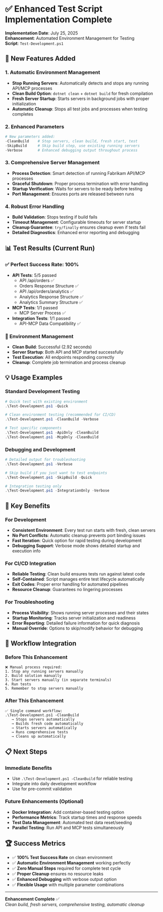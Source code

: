 # ✅ Enhanced Test Script Implementation Complete

**Implementation Date**: July 25, 2025  
**Enhancement**: Automated Environment Management for Testing  
**Script**: `Test-Development.ps1`

## 🚀 New Features Added

### **1. Automatic Environment Management**
- **Stop Running Servers**: Automatically detects and stops any running API/MCP processes
- **Clean Build Option**: `dotnet clean` + `dotnet build` for fresh compilation
- **Fresh Server Startup**: Starts servers in background jobs with proper initialization
- **Automatic Cleanup**: Stops all test jobs and processes when testing completes

### **2. Enhanced Parameters**
```powershell
# New parameters added:
-CleanBuild    # Stop servers, clean build, fresh start, test
-SkipBuild     # Skip build step, use existing running servers
-Verbose       # Enhanced debugging output throughout process
```

### **3. Comprehensive Server Management**
- **Process Detection**: Smart detection of running Fabrikam API/MCP processes
- **Graceful Shutdown**: Proper process termination with error handling
- **Startup Verification**: Waits for servers to be ready before testing
- **Port Management**: Ensures ports are released between runs

### **4. Robust Error Handling**
- **Build Validation**: Stops testing if build fails
- **Timeout Management**: Configurable timeouts for server startup
- **Cleanup Guarantee**: `try/finally` ensures cleanup even if tests fail
- **Detailed Diagnostics**: Enhanced error reporting and debugging

## 📊 Test Results (Current Run)

### **✅ Perfect Success Rate: 100%**
- **API Tests**: 5/5 passed
  - API /api/orders ✅
  - Orders Response Structure ✅
  - API /api/orders/analytics ✅
  - Analytics Response Structure ✅
  - Analytics Summary Structure ✅
- **MCP Tests**: 1/1 passed
  - MCP Server Process ✅
- **Integration Tests**: 1/1 passed
  - API-MCP Data Compatibility ✅

### **🔧 Environment Management**
- **Clean Build**: Successful (2.92 seconds)
- **Server Startup**: Both API and MCP started successfully
- **Test Execution**: All endpoints responding correctly
- **Cleanup**: Complete job termination and process cleanup

## 💡 Usage Examples

### **Standard Development Testing**
```powershell
# Quick test with existing environment
.\Test-Development.ps1 -Quick

# Clean environment testing (recommended for CI/CD)
.\Test-Development.ps1 -CleanBuild -Verbose

# Test specific components
.\Test-Development.ps1 -ApiOnly -CleanBuild
.\Test-Development.ps1 -McpOnly -CleanBuild
```

### **Debugging and Development**
```powershell
# Detailed output for troubleshooting
.\Test-Development.ps1 -Verbose

# Skip build if you just want to test endpoints
.\Test-Development.ps1 -SkipBuild -Quick

# Integration testing only
.\Test-Development.ps1 -IntegrationOnly -Verbose
```

## 🎯 Key Benefits

### **For Development**
- **Consistent Environment**: Every test run starts with fresh, clean servers
- **No Port Conflicts**: Automatic cleanup prevents port binding issues
- **Fast Iteration**: Quick option for rapid testing during development
- **Debugging Support**: Verbose mode shows detailed startup and execution info

### **For CI/CD Integration**
- **Reliable Testing**: Clean build ensures tests run against latest code
- **Self-Contained**: Script manages entire test lifecycle automatically
- **Exit Codes**: Proper error handling for automated pipelines
- **Resource Cleanup**: Guarantees no lingering processes

### **For Troubleshooting**
- **Process Visibility**: Shows running server processes and their states
- **Startup Monitoring**: Tracks server initialization and readiness
- **Error Reporting**: Detailed failure information for quick diagnosis
- **Manual Override**: Options to skip/modify behavior for debugging

## 🔄 Workflow Integration

### **Before This Enhancement**
```
❌ Manual process required:
1. Stop any running servers manually
2. Build solution manually
3. Start servers manually (in separate terminals)
4. Run tests
5. Remember to stop servers manually
```

### **After This Enhancement**
```
✅ Single command workflow:
.\Test-Development.ps1 -CleanBuild
   → Stops servers automatically
   → Builds fresh code automatically  
   → Starts servers automatically
   → Runs comprehensive tests
   → Cleans up automatically
```

## 📋 Next Steps

### **Immediate Benefits**
- Use `.\Test-Development.ps1 -CleanBuild` for reliable testing
- Integrate into daily development workflow
- Use for pre-commit validation

### **Future Enhancements (Optional)**
- **Docker Integration**: Add container-based testing option
- **Performance Metrics**: Track startup times and response speeds
- **Test Data Management**: Automated test data reset/seeding
- **Parallel Testing**: Run API and MCP tests simultaneously

## 🏆 Success Metrics

- ✅ **100% Test Success Rate** on clean environment
- ✅ **Automatic Environment Management** working perfectly
- ✅ **Zero Manual Steps** required for complete test cycle
- ✅ **Proper Cleanup** ensures no resource leaks
- ✅ **Enhanced Debugging** with verbose output option
- ✅ **Flexible Usage** with multiple parameter combinations

---
**Enhancement Complete** ✅  
*Clean build, fresh servers, comprehensive testing, automatic cleanup*
